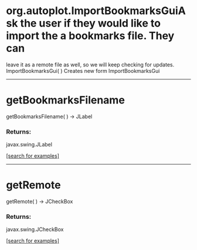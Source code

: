# org.autoplot.ImportBookmarksGuiAsk the user if they would like to import the a bookmarks file.  They can
 leave it as a remote file as well, so we will keep checking for updates.
ImportBookmarksGui( )
Creates new form ImportBookmarksGui

***
<a name="getBookmarksFilename"></a>
# getBookmarksFilename
getBookmarksFilename(  ) &rarr; JLabel



### Returns:
javax.swing.JLabel


<a href="https://github.com/autoplot/dev/search?q=getBookmarksFilename&unscoped_q=getBookmarksFilename">[search for examples]</a>

***
<a name="getRemote"></a>
# getRemote
getRemote(  ) &rarr; JCheckBox



### Returns:
javax.swing.JCheckBox


<a href="https://github.com/autoplot/dev/search?q=getRemote&unscoped_q=getRemote">[search for examples]</a>

